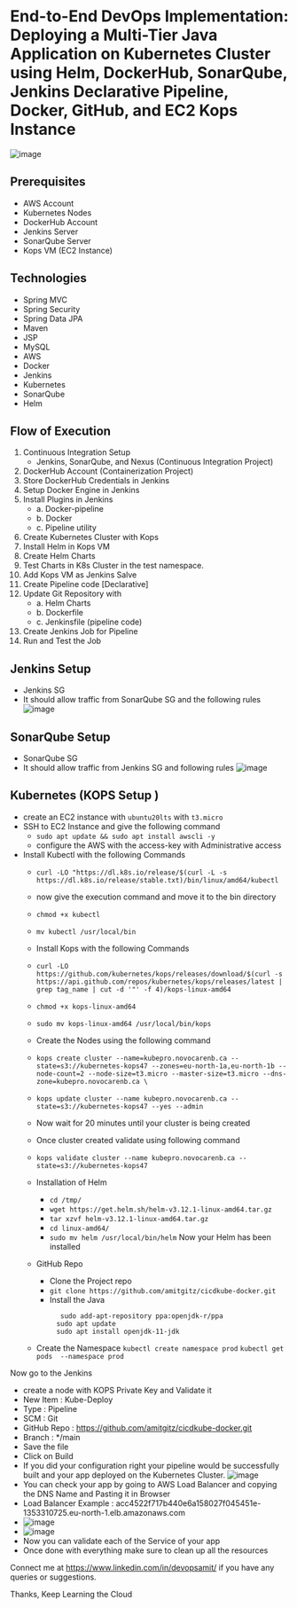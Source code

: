 # End-to-End DevOps Implementation: Deploying a Multi-Tier Java Application on Kubernetes Cluster using Helm, DockerHub, SonarQube, Jenkins Declarative Pipeline, Docker, GitHub, and EC2 Kops Instance

![image](https://github.com/amitgitz/cicdkube-docker/assets/88843810/5cbc0683-8153-43c4-a8c7-99df66c4568e)
## Prerequisites
- AWS Account
- Kubernetes Nodes
- DockerHub Account
- Jenkins Server
- SonarQube Server
- Kops VM (EC2 Instance)

## Technologies 
- Spring MVC
- Spring Security
- Spring Data JPA
- Maven
- JSP
- MySQL
- AWS
- Docker
- Jenkins
- Kubernetes
- SonarQube
- Helm
## Flow of Execution
1. Continuous Integration Setup
   - Jenkins, SonarQube, and Nexus (Continuous Integration Project)
3. DockerHub Account (Containerization Project)
4. Store DockerHub Credentials in Jenkins
5. Setup Docker Engine in Jenkins
6. Install Plugins in Jenkins
	- a. Docker-pipeline
	- b. Docker
	- c. Pipeline utility
7. Create Kubernetes Cluster with Kops
8. Install Helm in Kops VM
9. Create Helm Charts
10. Test Charts in K8s Cluster in the test namespace.
11. Add Kops VM as Jenkins Salve
12. Create Pipeline code [Declarative]
13. Update Git Repository with
	- a. Helm Charts
	- b. Dockerfile
	- c. Jenkinsfile (pipeline code)
14. Create Jenkins Job for Pipeline
15. Run and Test the Job

 ## Jenkins Setup
 - Jenkins SG
 - It should allow traffic from SonarQube SG and the following rules
  ![image](https://github.com/amitgitz/cicdkube-docker/assets/88843810/f6b747f1-453e-4685-8b6e-da6f947c8908)

## SonarQube Setup
- SonarQube SG
- It should allow traffic from Jenkins SG and following rules
![image](https://github.com/amitgitz/cicdkube-docker/assets/88843810/b990f418-9d64-4a7a-8d2e-128b5a366448)

## Kubernetes (KOPS Setup )
 - create an EC2 instance with `ubuntu20lts` with `t3.micro`
 - SSH to EC2 Instance and give the following command
    - ```sudo apt update && sudo apt install awscli -y ```
    - configure the AWS with the access-key with Administrative access
 - Install Kubectl with the following Commands
     - ``` curl -LO "https://dl.k8s.io/release/$(curl -L -s https://dl.k8s.io/release/stable.txt)/bin/linux/amd64/kubectl ```
     - now give the execution command and move it to the bin directory
     - ``` chmod +x kubectl ```
     - ``` mv kubectl /usr/local/bin ```
  
   - Install Kops with the following Commands
   	- ```curl -LO https://github.com/kubernetes/kops/releases/download/$(curl -s https://api.github.com/repos/kubernetes/kops/releases/latest | grep tag_name | cut -d '"' -f 4)/kops-linux-amd64```
   	- ```chmod +x kops-linux-amd64```
   	- ```sudo mv kops-linux-amd64 /usr/local/bin/kops```
  
   - Create the Nodes using the following command
   	- ```kops create cluster --name=kubepro.novocarenb.ca --state=s3://kubernetes-kops47 --zones=eu-north-1a,eu-north-1b --node-count=2 --node-size=t3.micro --master-size=t3.micro --dns-zone=kubepro.novocarenb.ca \```
   	- ```kops update cluster --name kubepro.novocarenb.ca --state=s3://kubernetes-kops47 --yes --admin```
   	- Now wait for 20 minutes until your cluster is being created
   	- Once cluster created validate using following command
   	- ```kops validate cluster --name kubepro.novocarenb.ca --state=s3://kubernetes-kops47```
   - Installation of Helm
     	- ```cd /tmp/```
     	- ``` wget https://get.helm.sh/helm-v3.12.1-linux-amd64.tar.gz 	```
     	- ``` tar xzvf helm-v3.12.1-linux-amd64.tar.gz ```
     	- ```cd linux-amd64/```
     	- ```sudo mv helm /usr/local/bin/helm```
    Now your Helm has been installed
    - GitHub Repo
      	- Clone the Project repo
      	- ```git clone https://github.com/amitgitz/cicdkube-docker.git```
      	- Install the Java
      	 ```
               sudo add-apt-repository ppa:openjdk-r/ppa
      	      sudo apt update
      	      sudo apt install openjdk-11-jdk
        ```
   -  Create the Namespace
      ``` kubectl create namespace prod ```
      ``` kubectl get pods  --namespace prod ```

Now go to the Jenkins
- create a node with KOPS Private Key and Validate it
- New Item : Kube-Deploy
- Type : Pipeline
- SCM : Git
- GitHub Repo : https://github.com/amitgitz/cicdkube-docker.git
- Branch : */main
- Save the file
- Click on Build
- If you did your configuration right your pipeline would be successfully built and your app deployed on the Kubernetes Cluster.
  ![image](https://github.com/amitgitz/cicdkube-docker/assets/88843810/5a5cd5db-9bfe-42b0-9b7d-b081df005f37)
- You can check your app by going to AWS Load Balancer and copying the DNS Name and Pasting it in Browser
- Load Balancer Example : acc4522f717b440e6a158027f045451e-1353310725.eu-north-1.elb.amazonaws.com
- ![image](https://github.com/amitgitz/cicdkube-docker/assets/88843810/cdbdd8c9-30fb-49c2-8e13-6f410d00b30c)
- ![image](https://github.com/amitgitz/cicdkube-docker/assets/88843810/cf611d35-6f7d-4fd5-8143-d632fb684bc9)
- Now you can validate each of the Service of your app
- Once done with everything make sure to clean up all the resources


Connect me at https://www.linkedin.com/in/devopsamit/ if you have any queries or suggestions.

Thanks, Keep Learning the Cloud
  



   
	

	
      	  
     
       
 




    
